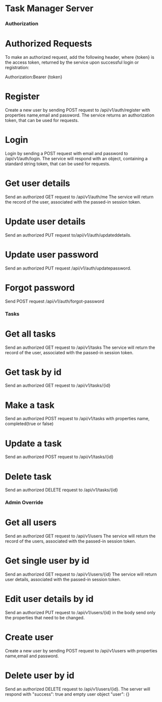 # Task Manager Server

### Authorization

# Authorized Requests
To make an authorized request, add the following header, where {token} is the access token, returned by the service upon successful login or registration:

Authorization:Bearer {token}

# Register

Create a new user by sending POST request to /api/v1/auth/register with properties  name,email and password. The service returns an authorization token, that can be used for requests.


# Login

Login by sending a POST request with email and password to /api/v1/auth/login. The service will respond with an object, containing a standard string token, that can be used for requests.


# Get user details

Send an authorized GET request to /api/v1/auth/me The service will return the record of the user, associated with the passed-in session token.


# Update user details

Send an authorized PUT request to/api/v1/auth/updateddetails.


# Update user password 

Send an authorized PUT request /api/v1/auth/updatepassword.

# Forgot password 

Send  POST request /api/v1/auth/forgot-password


### Tasks

# Get all tasks

Send an authorized GET request to /api/v1/tasks The service will return the record of the user, associated with the passed-in session token.


# Get task by id
Send an authorized GET request to  /api/v1/tasks/{id}


# Make a task 

Send an authorized POST request to /api/v1/tasks  with properties  name, completed(true or false)


# Update a task 

Send an authorized POST request to /api/v1/tasks/{id}


# Delete task 

Send an authorized DELETE request to /api/v1/tasks/{id}



### Admin Override

# Get all users

Send an authorized GET request to /api/v1/users The service will return the record of the users, associated with the passed-in session token.


# Get single user by id


Send an authorized GET request to /api/v1/users/{id}  The service will return user details, associated with the passed-in session token.
 
# Edit user details by id

Send an authorized PUT request to /api/v1/users/{id}  in the body send  only the properties that need to be changed.

# Create user

Create a new user by sending POST request to /api/v1/users with properties  name,email and password.

# Delete user by id

Send an authorized DELETE request to /api/v1/users/{id}. The server will respond with   "success": true and empty user object  "user": {}

